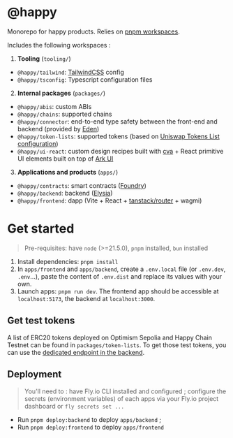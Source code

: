 # @happy

Monorepo for happy products. Relies on [pnpm workspaces](https://pnpm.io/workspaces).

Includes the following workspaces :

1. **Tooling** (`tooling/`)

- `@happy/tailwind`: [TailwindCSS](https://tailwindcss.com/) config
- `@happy/tsconfig`: Typescript configuration files

2. **Internal packages** (`packages/`)

- `@happy/abis`: custom ABIs
- `@happy/chains`: supported chains
- `@happy/connector`: end-to-end type safety between the front-end and backend (provided by [Eden](https://elysiajs.com/eden/overview.html))
- `@happy/token-lists`: supported tokens (based on [Uniswap Tokens List configuration](https://github.com/Uniswap/token-lists))
- `@happy/ui-react`: custom design recipes built with [cva](https://cva.style/docs) + React primitive UI elements built on top of [Ark UI](https://ark-ui.com/react/docs/overview/introduction)

3. **Applications and products** (`apps/`)

- `@happy/contracts`: smart contracts ([Foundry](https://book.getfoundry.sh/))
- `@happy/backend`: backend ([Elysia](https://elysiajs.com/))
- `@happy/frontend`: dapp (Vite + React + [tanstack/router](https://tanstack.com/router/latest) + wagmi)

# Get started

> Pre-requisites: have `node` (>=21.5.0), `pnpm` installed, `bun` installed

1. Install dependencies: `pnpm install`
2. In `apps/frontend` and `apps/backend`, create a `.env.local` file (or `.env.dev`, `.env`...), paste the content of `.env.dist` and replace its values with your own.
3. Launch apps: `pnpm run dev`. The frontend app should be accessible at `localhost:5173`, the backend at `localhost:3000`.

## Get test tokens

A list of ERC20 tokens deployed on Optimism Sepolia and Happy Chain Testnet can be found in `packages/token-lists`.
To get those test tokens, you can use the [dedicated endpoint in the backend](https://backend-misty-rain-4542.fly.dev/swagger#tag/default/POST/make-it-rain).


## Deployment

> You'll need to : have Fly.io CLI installed and configured ; configure the secrets (environment variables) of each apps via your Fly.io project dashboard or `fly secrets set ...`

- Run `pnpm deploy:backend` to deploy `apps/backend` ;
- Run `pnpm deploy:frontend` to deploy `apps/frontend`
